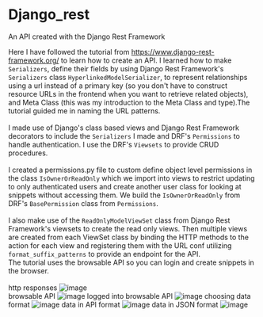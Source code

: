 # Django_rest
An API created with the Django Rest Framework<br>

Here I have followed the tutorial from https://www.django-rest-framework.org/ to learn how to create an API. I learned how to make `Serializers`, define their fields by using Django Rest Framework's `Serializers` class `HyperlinkedModelSerializer`, to represent relationships using a url instead of a primary key (so you don't have to construct resource URLs in the frontend when you want to retrieve related objects), and Meta Class (this was my introduction to the Meta Class and type).The tutorial guided me in naming the URL patterns. <br><br>
I made use of Django's class based views and Django Rest Framework decorators to include the `Serializers` I made and DRF's `Permissions` to handle authentication. I use the DRF's `Viewsets` to provide CRUD procedures. <br><br>
I created a permissions.py file to custom define object level permissions in the class `IsOwnerOrReadOnly` which we import into views to restrict updating to only authenticated users and create another user class for looking at snippets without accessing them. We build the `IsOwnerOrReadOnly` from DRF's `BasePermission` class from `Permissions`. <br><br>
I also make use of the `ReadOnlyModelViewSet` class from Django Rest Framework's viewsets to create the read only views. Then multiple views are created from each ViewSet class by binding the HTTP methods to the action for each view and registering them with the URL conf utilizing `format_suffix_patterns` to provide an endpoint for the API.<br>
The tutorial uses the browsable API so you can login and create snippets in the browser.<br><br>
http responses
![image](https://user-images.githubusercontent.com/67162265/165794613-47070456-b5db-406d-baad-ddc52abe3ff4.png) <br>
browsable API
![image](https://user-images.githubusercontent.com/67162265/165794847-2495d397-e2e8-4608-8515-8e2618503f02.png)
logged into browsable API
![image](https://user-images.githubusercontent.com/67162265/165795321-16b70b6c-7a1e-4a8c-9f8d-ffd2d811d155.png)
choosing data format
![image](https://user-images.githubusercontent.com/67162265/165796110-b1649b8a-edab-4285-9459-1b07f2405840.png)
data in API format
![image](https://user-images.githubusercontent.com/67162265/165796710-594bb349-31e5-419a-a67d-e3b7cb9f390a.png)
data in JSON format
![image](https://user-images.githubusercontent.com/67162265/165796877-03054da4-e064-4230-be69-1529269c062a.png)
